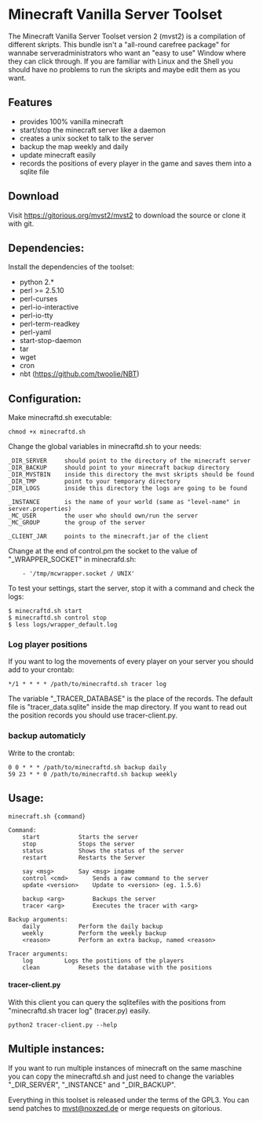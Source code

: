 Minecraft Vanilla Server Toolset
================================

The Minecraft Vanilla Server Toolset version 2 (mvst2) is a compilation of different skripts. This bundle isn't a "all-round carefree package" for wannabe serveradministrators who want an "easy to use" Window where they can click through. If you are familiar with Linux and the Shell you should have no problems to run the skripts and maybe edit them as you want.


Features
---------------

* provides 100% vanilla minecraft
* start/stop the minecraft server like a daemon
* creates a unix socket to talk to the server
* backup the map weekly and daily
* update minecraft easily
* records the positions of every player in the game and saves them into a sqlite file


Download
-----------------

Visit https://gitorious.org/mvst2/mvst2 to download the source or clone it with git.


Dependencies:
-----------------

Install the dependencies of the toolset:

* python 2.*
* perl >= 2.5.10
* perl-curses
* perl-io-interactive
* perl-io-tty 
* perl-term-readkey
* perl-yaml
* start-stop-daemon
* tar
* wget 
* cron
* nbt (https://github.com/twoolie/NBT)


Configuration:
-------------------

Make minecraftd.sh executable:

	chmod +x minecraftd.sh

Change the global variables in minecraftd.sh to your needs:

	_DIR_SERVER		should point to the directory of the minecraft server
	_DIR_BACKUP		should point to your minecraft backup directory
	_DIR_MVSTBIN	inside this directory the mvst skripts should be found
	_DIR_TMP		point to your temporary directory
	_DIR_LOGS		inside this directory the logs are going to be found

	_INSTANCE		is the name of your world (same as "level-name" in server.properties)
	_MC_USER		the user who should own/run the server
	_MC_GROUP		the group of the server

	_CLIENT_JAR		points to the minecraft.jar of the client

Change at the end of control.pm the socket to the value of "_WRAPPER_SOCKET" in minecrafd.sh:

	    - '/tmp/mcwrapper.socket / UNIX'

To test your settings, start the server, stop it with a command and check the logs:

	$ minecraftd.sh start
	$ minecraftd.sh control stop
	$ less logs/wrapper_default.log

### Log player positions

If you want to log the movements of every player on your server you should add to your crontab:

	*/1 * * * * /path/to/minecraftd.sh tracer log

The variable "_TRACER_DATABASE" is the place of the records. The default file is "tracer_data.sqlite" inside the map directory. If you want to read out the position records you should use tracer-client.py.

### backup automaticly

Write to the crontab:

	0 0 * * * /path/to/minecraftd.sh backup daily
	59 23 * * 0 /path/to/minecraftd.sh backup weekly


Usage:
------------------


	minecraft.sh {command}

	Command:
		start			Starts the server
		stop			Stops the server
		status			Shows the status of the server
		restart			Restarts the Server

		say <msg>		Say <msg> ingame
		control <cmd>		Sends a raw command to the server
		update <version>	Update to <version> (eg. 1.5.6)

		backup <arg>		Backups the server
		tracer <arg>		Executes the tracer with <arg>

	Backup arguments:
		daily			Perform the daily backup
		weekly			Perform the weekly backup
		<reason>		Perform an extra backup, named <reason>

	Tracer arguments:
		log			Logs the postitions of the players
		clean			Resets the database with the positions





#### tracer-client.py

With this client you can query the sqlitefiles with the positions from "minecraftd.sh tracer log" (tracer.py) easily.
	
	python2 tracer-client.py --help



Multiple instances:
-------------------

If you want to run multiple instances of minecraft on the same maschine you can copy the minecraftd.sh and just need to change the variables "_DIR_SERVER", "_INSTANCE" and "_DIR_BACKUP".





Everything in this toolset is released under the terms of the GPL3. You can send patches to mvst@noxzed.de or merge requests on gitorious.

